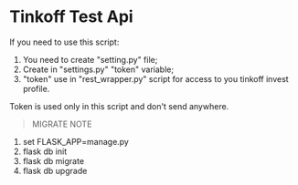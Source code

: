 # Tinkoff Test Api

If you need to use this script:

1. You need to create "setting.py" file;
2. Create in "settings.py" "token" variable;
3. "token" use in "rest_wrapper.py" script for access to you tinkoff invest profile.

Token is used only in this script and don't send anywhere.


> MIGRATE NOTE
1. set FLASK_APP=manage.py
2. flask db init
3. flask db migrate
4. flask db upgrade